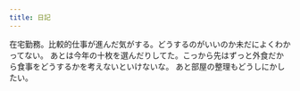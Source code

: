 ```yaml
---
title: 日記
---
```


在宅勤務。比較的仕事が進んだ気がする。どうするのがいいのか未だによくわかってない。
あとは今年の十枚を選んだりしてた。こっから先はずっと外食だから食事をどうするかを考えないといけないな。
あと部屋の整理もどうしにかしたい。